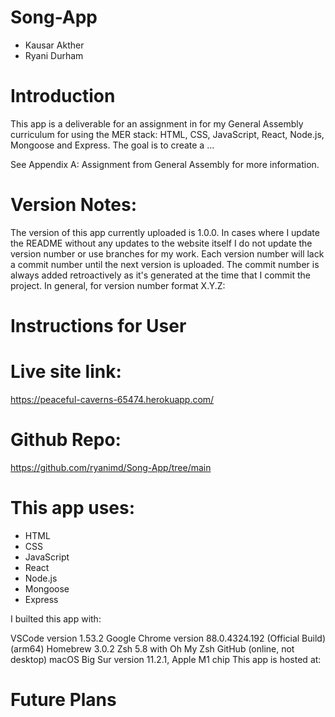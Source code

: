 # Song-App

- Kausar Akther
- Ryani Durham

# Introduction
This app is a deliverable for an assignment in for my General Assembly curriculum for using the MER stack: HTML, CSS, JavaScript, React, Node.js, Mongoose and Express. The goal is to create a ...

See Appendix A: Assignment from General Assembly for more information.

# Version Notes:
The version of this app currently uploaded is 1.0.0. In cases where I update the README without any updates to the website itself I do not update the version number or use branches for my work. Each version number will lack a commit number until the next version is uploaded. The commit number is always added retroactively as it's generated at the time that I commit the project. In general, for version number format X.Y.Z:

# Instructions for User


# Live site link:
https://peaceful-caverns-65474.herokuapp.com/

# Github Repo:
https://github.com/ryanimd/Song-App/tree/main

# This app uses:

* HTML
* CSS
* JavaScript
* React
* Node.js
* Mongoose
* Express

I builted this app with:

VSCode version 1.53.2 Google Chrome version 88.0.4324.192 (Official Build) (arm64) Homebrew 3.0.2 Zsh 5.8 with Oh My Zsh GitHub (online, not desktop) macOS Big Sur version 11.2.1, Apple M1 chip This app is hosted at:

# Future Plans
